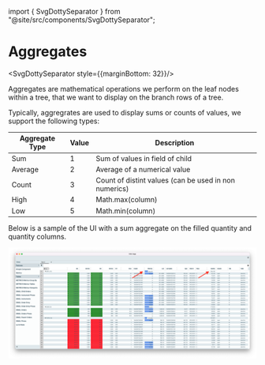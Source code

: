 import { SvgDottySeparator } from "@site/src/components/SvgDottySeparator";

# Aggregates

<SvgDottySeparator style={{marginBottom: 32}}/>

Aggregates are mathematical operations we perform on the leaf nodes within a tree, that we want to display on the branch
rows of a tree.

Typically, aggregrates are used to display sums or counts of values, we support the following types:

| Aggregate Type | Value | Description                                           |
| -------------- | ----- | ----------------------------------------------------- |
| Sum            | 1     | Sum of values in field of child                       |
| Average        | 2     | Average of a numerical value                          |
| Count          | 3     | Count of distint values (can be used in non numerics) |
| High           | 4     | Math.max(column)                                      |
| Low            | 5     | Math.min(column)                                      |

Below is a sample of the UI with a sum aggregate on the filled quantity and quantity columns.

![Aggregates](./aggregates.png)
